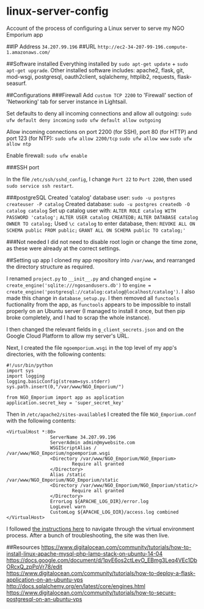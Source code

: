 # linux-server-config
Account of the process of configuring a Linux server to serve my NGO Emporium app

##IP Address
`34.207.99.196`
##URL
`http://ec2-34-207-99-196.compute-1.amazonaws.com/`

##Software installed
Everything installed by `sudo apt-get update` + `sudo apt-get upgrade`.
Other installed software includes: apache2, flask, git, mod-wsgi, postgresql, oauth2client, sqlalchemy, httplib2, requests, flask-seasurf.

##Configurations
###Firewall
Add `custom TCP 2200` to 'Firewall' section of 'Networking' tab for server instance in Lightsail.

Set defaults to deny all incoming connections and allow all outgoing:
`sudo ufw default deny incoming`
`sudo ufw default allow outgoing`

Allow incoming connections on port 2200 (for SSH), port 80 (for HTTP) and port 123 (for NTP):
`sudo ufw allow 2200/tcp`
`sudo ufw allow www`
`sudo ufw allow ntp`

Enable firewall:
`sudo ufw enable`

###SSH port

In the file `/etc/ssh/sshd_config`, I change `Port 22` to `Port 2200`, then used `sudo service ssh restart`.

###postgreSQL
Created 'catalog' database user: `sudo -u postgres createuser -P catalog`
Created database: `sudo -u postgres createdb -O catalog catalog`
Set up catalog user with:
`ALTER ROLE catalog WITH PASSWORD 'catalog';`
`ALTER USER catalog CREATEDB;`
`ALTER DATABASE catalog OWNER TO catalog;`
Used `\c catalog` to enter database, then:
`REVOKE ALL ON SCHEMA public FROM public;`
`GRANT ALL ON SCHEMA public TO catalog;'`

###Not needed
I did not need to disable root login or change the time zone, as these were already at the correct settings.

##Setting up app
I cloned my app repository into `/var/www`, and rearranged the directory structure as required.

I renamed `project.py` to `__init__.py` and changed `engine = create_engine('sqlite:///ngosandusers.db')` to `engine = create_engine('postgresql://catalog:catalog@localhost/catalog')`. I also made this change in `database_setup.py`. I then removed all `functools` fuctionality from the app, as `functools` appears to be impossible to install properly on an Ubuntu server (I managed to install it once, but then pip broke completely, and I had to scrap the whole instance).

I then changed the relevant fields in `g_client_secrets.json` and on the Google Cloud Platform to allow my server's URL.

Next, I created the file `ngoemporium.wsgi` in the top level of my app's directories, with the following contents:

```
#!/usr/bin/python
import sys
import logging
logging.basicConfig(stream=sys.stderr)
sys.path.insert(0,"/var/www/NGO_Emporium/")

from NGO_Emporium import app as application
application.secret_key = 'super_secret_key'
```

Then in `/etc/apache2/sites-available$` I created the file `NGO_Emporium.conf` with the following contents:

```
<VirtualHost *:80>
                ServerName 34.207.99.196
                ServerAdmin admin@mywebsite.com
                WSGIScriptAlias / /var/www/NGO_Emporium/ngoemporium.wsgi
                <Directory /var/www/NGO_Emporium/NGO_Emporium>
                        Require all granted
                </Directory>
                Alias /static /var/www/NGO_Emporium/NGO_Emporium/static
                <Directory /var/www/NGO_Emporium/NGO_Emporium/static/>
                        Require all granted
                </Directory>
                ErrorLog ${APACHE_LOG_DIR}/error.log
                LogLevel warn
                CustomLog ${APACHE_LOG_DIR}/access.log combined
</VirtualHost>
```

I followed [the instructions here](https://www.digitalocean.com/community/tutorials/how-to-deploy-a-flask-application-on-an-ubuntu-vps) to navigate through the virtual environment process. After a bunch of troubleshooting, the site was then live.

##Resources
https://www.digitalocean.com/community/tutorials/how-to-install-linux-apache-mysql-php-lamp-stack-on-ubuntu-14-04
https://docs.google.com/document/d/1pvE6os2ctLevO_EBmg3Leq4VEc1DbORcxQ_zpPqVr78/edit
https://www.digitalocean.com/community/tutorials/how-to-deploy-a-flask-application-on-an-ubuntu-vps
http://docs.sqlalchemy.org/en/latest/core/engines.html
https://www.digitalocean.com/community/tutorials/how-to-secure-postgresql-on-an-ubuntu-vps
